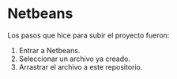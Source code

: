 # Netbeans
Los pasos que hice para subir el proyecto fueron:
1. Entrar a Netbeans.
2. Seleccionar un archivo ya creado.
3. Arrastrar el archivo a este repositorio.
